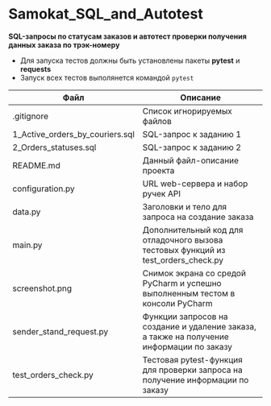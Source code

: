 # Samokat_SQL_and_Autotest
**SQL-запросы по статусам заказов и автотест проверки получения данных заказа по трэк-номеру**
- Для запуска тестов должны быть установлены пакеты __pytest__ и __requests__
- Запуск всех тестов выполянется командой ```pytest```

|Файл|Описание|
|-|-|
|.gitignore|Список игнорируемых файлов
|1_Active_orders_by_couriers.sql|SQL-запрос к заданию 1
|2_Orders_statuses.sql|SQL-запрос к заданию 2
|README.md|Данный файл-описание проекта
|configuration.py|URL web-сервера и набор ручек API
|data.py|Заголовки и тело для запроса на создание заказа
|main.py|Дополнительный код для отладочного вызова тестовых функций из test_orders_check.py
|screenshot.png|Снимок экрана со средой PyCharm и успешно выполненным тестом в консоли PyCharm
|sender_stand_request.py|Функции запросов на создание и удаление заказа, а также на получение информации по заказу
|test_orders_check.py|Тестовая pytest-функция для проверки запроса на получение информации по заказу